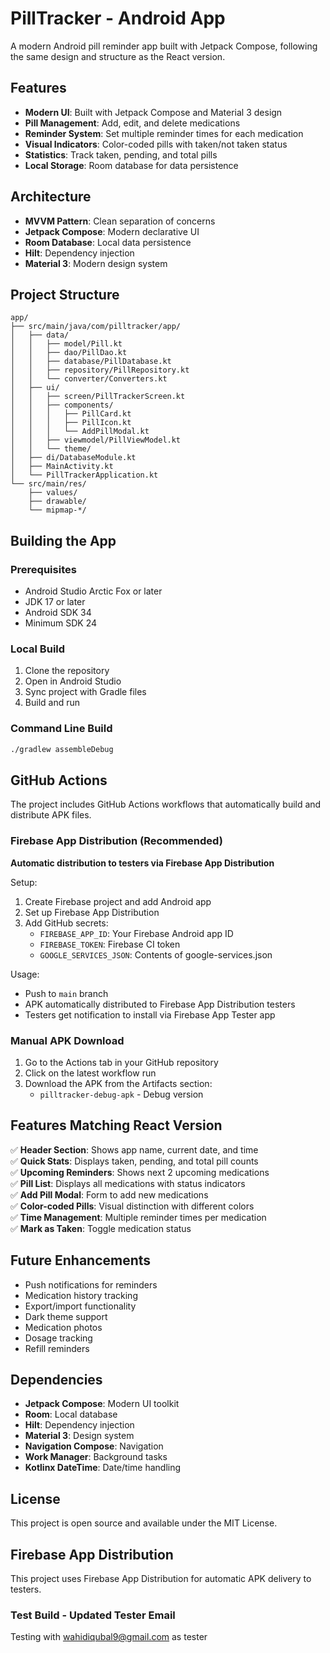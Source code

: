 # PillTracker - Android App

A modern Android pill reminder app built with Jetpack Compose, following the same design and structure as the React version.

## Features

- **Modern UI**: Built with Jetpack Compose and Material 3 design
- **Pill Management**: Add, edit, and delete medications
- **Reminder System**: Set multiple reminder times for each medication
- **Visual Indicators**: Color-coded pills with taken/not taken status
- **Statistics**: Track taken, pending, and total pills
- **Local Storage**: Room database for data persistence

## Architecture

- **MVVM Pattern**: Clean separation of concerns
- **Jetpack Compose**: Modern declarative UI
- **Room Database**: Local data persistence
- **Hilt**: Dependency injection
- **Material 3**: Modern design system

## Project Structure

```
app/
├── src/main/java/com/pilltracker/app/
│   ├── data/
│   │   ├── model/Pill.kt
│   │   ├── dao/PillDao.kt
│   │   ├── database/PillDatabase.kt
│   │   ├── repository/PillRepository.kt
│   │   └── converter/Converters.kt
│   ├── ui/
│   │   ├── screen/PillTrackerScreen.kt
│   │   ├── components/
│   │   │   ├── PillCard.kt
│   │   │   ├── PillIcon.kt
│   │   │   └── AddPillModal.kt
│   │   ├── viewmodel/PillViewModel.kt
│   │   └── theme/
│   ├── di/DatabaseModule.kt
│   ├── MainActivity.kt
│   └── PillTrackerApplication.kt
└── src/main/res/
    ├── values/
    ├── drawable/
    └── mipmap-*/
```

## Building the App

### Prerequisites

- Android Studio Arctic Fox or later
- JDK 17 or later
- Android SDK 34
- Minimum SDK 24

### Local Build

1. Clone the repository
2. Open in Android Studio
3. Sync project with Gradle files
4. Build and run

### Command Line Build

```bash
./gradlew assembleDebug
```

## GitHub Actions

The project includes GitHub Actions workflows that automatically build and distribute APK files.

### Firebase App Distribution (Recommended)

**Automatic distribution to testers via Firebase App Distribution**

Setup:
1. Create Firebase project and add Android app
2. Set up Firebase App Distribution
3. Add GitHub secrets:
   - `FIREBASE_APP_ID`: Your Firebase Android app ID
   - `FIREBASE_TOKEN`: Firebase CI token
   - `GOOGLE_SERVICES_JSON`: Contents of google-services.json

Usage:
- Push to `main` branch
- APK automatically distributed to Firebase App Distribution testers
- Testers get notification to install via Firebase App Tester app

### Manual APK Download

1. Go to the Actions tab in your GitHub repository
2. Click on the latest workflow run
3. Download the APK from the Artifacts section:
   - `pilltracker-debug-apk` - Debug version

## Features Matching React Version

✅ **Header Section**: Shows app name, current date, and time  
✅ **Quick Stats**: Displays taken, pending, and total pill counts  
✅ **Upcoming Reminders**: Shows next 2 upcoming medications  
✅ **Pill List**: Displays all medications with status indicators  
✅ **Add Pill Modal**: Form to add new medications  
✅ **Color-coded Pills**: Visual distinction with different colors  
✅ **Time Management**: Multiple reminder times per medication  
✅ **Mark as Taken**: Toggle medication status  

## Future Enhancements

- Push notifications for reminders
- Medication history tracking
- Export/import functionality
- Dark theme support
- Medication photos
- Dosage tracking
- Refill reminders

## Dependencies

- **Jetpack Compose**: Modern UI toolkit
- **Room**: Local database
- **Hilt**: Dependency injection
- **Material 3**: Design system
- **Navigation Compose**: Navigation
- **Work Manager**: Background tasks
- **Kotlinx DateTime**: Date/time handling

## License

This project is open source and available under the MIT License.

## Firebase App Distribution

This project uses Firebase App Distribution for automatic APK delivery to testers.

### Test Build - Updated Tester Email
Testing with wahidiqubal9@gmail.com as tester
